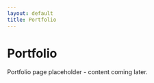 ```yaml
---
layout: default
title: Portfolio
---
```


# Portfolio

Portfolio page placeholder - content coming later.